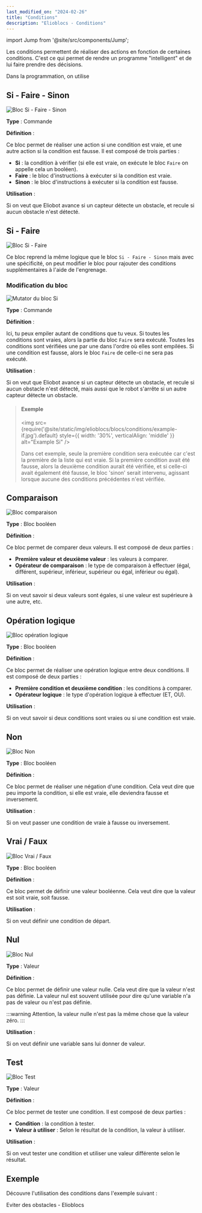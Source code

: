 ```yaml
---
last_modified_on: "2024-02-26"
title: "Conditions"
description: "Elioblocs - Conditions"
---
```


import Jump from '@site/src/components/Jump';


Les conditions permettent de réaliser des actions en fonction de certaines conditions. C'est ce qui permet de rendre un programme "intelligent" et de lui faire prendre des décisions.


Dans la programmation, on utilise 

## Si - Faire - Sinon

![Bloc Si - Faire - Sinon](../../../static/img/elioblocs/blocs/conditions/if-else.png)

**Type** : Commande

**Définition** :

Ce bloc permet de réaliser une action si une condition est vraie, et une autre action si la condition est fausse.
Il est composé de trois parties :

- **Si** : la condition à vérifier (si elle est vraie, on exécute le bloc `Faire` on appelle cela un booléen).
- **Faire** : le bloc d'instructions à exécuter si la condition est vraie.
- **Sinon** : le bloc d'instructions à exécuter si la condition est fausse.

**Utilisation** :

Si on veut que Eliobot avance si un capteur détecte un obstacle, et recule si aucun obstacle n'est détecté.


## Si - Faire

![Bloc Si - Faire](../../../static/img/elioblocs/blocs/conditions/if.png)

Ce bloc reprend la même logique que le bloc `Si - Faire - Sinon` mais avec une spécificité, on peut modifier le bloc pour rajouter des conditions supplémentaires à l'aide de l'engrenage.

### Modification du bloc

![Mutator du bloc Si](../../../static/img/elioblocs/blocs/conditions/if-mutator.png)

**Type** : Commande

**Définition** :

Ici, tu peux empiler autant de conditions que tu veux. Si toutes les conditions sont vraies, alors la partie du bloc `Faire` sera exécuté.
Toutes les conditions sont vérifiées une par une dans l'ordre où elles sont empilées. Si une condition est fausse, alors le bloc `Faire` de celle-ci ne sera pas exécuté.

**Utilisation** :

Si on veut que Eliobot avance si un capteur détecte un obstacle, et recule si aucun obstacle n'est détecté, mais aussi que le robot s'arrête si un autre capteur détecte un obstacle.

> #### Exemple
>
> <img src={require('@site/static/img/elioblocs/blocs/conditions/example-if.jpg').default} style={{ width: '30%', verticalAlign: 'middle' }} alt="Example Si" />
>
> Dans cet exemple, seule la première condition sera exécutée car c'est la première de la liste qui est vraie. Si la première condition avait été fausse, alors la deuxième condition aurait été vérifiée, et si celle-ci avait également été fausse, le bloc 'sinon' serait intervenu, agissant lorsque aucune des conditions précédentes n'est vérifiée.

## Comparaison

![Bloc comparaison](../../../static/img/elioblocs/blocs/conditions/est-egal.png)

**Type** : Bloc booléen

**Définition** :

Ce bloc permet de comparer deux valeurs. Il est composé de deux parties :

- **Première valeur et deuxième valeur** : les valeurs à comparer.
- **Opérateur de comparaison** : le type de comparaison à effectuer (égal, différent, supérieur, inférieur, supérieur ou égal, inférieur ou égal).

**Utilisation** :

Si on veut savoir si deux valeurs sont égales, si une valeur est supérieure à une autre, etc.

## Opération logique

![Bloc opération logique](../../../static/img/elioblocs/blocs/conditions/et.png)

**Type** : Bloc booléen

**Définition** :

Ce bloc permet de réaliser une opération logique entre deux conditions. Il est composé de deux parties :

- **Première condition et deuxième condition** : les conditions à comparer.
- **Opérateur logique** : le type d'opération logique à effectuer (ET, OU).

**Utilisation** :

Si on veut savoir si deux conditions sont vraies ou si une condition est vraie.

## Non

![Bloc Non](../../../static/img/elioblocs/blocs/conditions/no.png)

**Type** : Bloc booléen

**Définition** :

Ce bloc permet de réaliser une négation d'une condition. Cela veut dire que peu importe la condition, si elle est vraie, elle deviendra fausse et inversement.

**Utilisation** :

Si on veut passer une condition de vraie à fausse ou inversement. 

## Vrai / Faux

![Bloc Vrai / Faux](../../../static/img/elioblocs/blocs/conditions/vrai.png)

**Type** : Bloc booléen

**Définition** :

Ce bloc permet de définir une valeur booléenne. Cela veut dire que la valeur est soit vraie, soit fausse.

**Utilisation** :

Si on veut définir une condition de départ.

## Nul

![Bloc Nul](../../../static/img/elioblocs/blocs/conditions/bloc-nul.png)

**Type** : Valeur

**Définition** :

Ce bloc permet de définir une valeur nulle. Cela veut dire que la valeur n'est pas définie.
La valeur nul est souvent utilisée pour dire qu'une variable n'a pas de valeur ou n'est pas définie.

:::warning
Attention, la valeur nulle n'est pas la même chose que la valeur zéro.
:::

**Utilisation** :

Si on veut définir une variable sans lui donner de valeur.

## Test

![Bloc Test](../../../static/img/elioblocs/blocs/conditions/test.png)

**Type** : Valeur

**Définition** :

Ce bloc permet de tester une condition. Il est composé de deux parties :

- **Condition** : la condition à tester.
- **Valeur à utiliser** : Selon le résultat de la condition, la valeur à utiliser.

**Utilisation** :

Si on veut tester une condition et utiliser une valeur différente selon le résultat.

## Exemple 

Découvre l'utilisation des conditions dans l'exemple suivant :

<Jump to="/docs/tutorial/elioblocs/avoid-obstacles-elioblocs">Eviter des obstacles - Elioblocs</Jump>